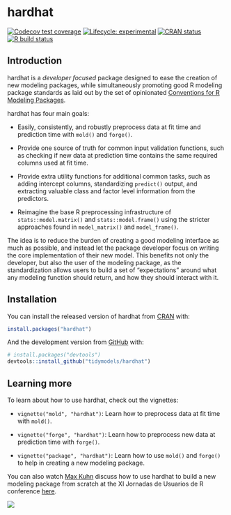 
<!-- README.md is generated from README.Rmd. Please edit that file -->

# hardhat

<!-- badges: start -->

[![Codecov test
coverage](https://codecov.io/gh/tidymodels/hardhat/branch/master/graph/badge.svg)](https://codecov.io/gh/tidymodels/hardhat?branch=master)
[![Lifecycle:
experimental](https://img.shields.io/badge/lifecycle-experimental-orange.svg)](https://www.tidyverse.org/lifecycle/#experimental)
[![CRAN
status](https://www.r-pkg.org/badges/version/hardhat)](https://cran.r-project.org/package=hardhat)
[![R build
status](https://github.com/tidymodels/hardhat/workflows/R-CMD-check/badge.svg)](https://github.com/tidymodels/hardhat/actions)
<!-- badges: end -->

## Introduction

hardhat is a *developer focused* package designed to ease the creation
of new modeling packages, while simultaneously promoting good R modeling
package standards as laid out by the set of opinionated [Conventions for
R Modeling
Packages](https://tidymodels.github.io/model-implementation-principles/).

hardhat has four main goals:

  - Easily, consistently, and robustly preprocess data at fit time and
    prediction time with `mold()` and `forge()`.

  - Provide one source of truth for common input validation functions,
    such as checking if new data at prediction time contains the same
    required columns used at fit time.

  - Provide extra utility functions for additional common tasks, such as
    adding intercept columns, standardizing `predict()` output, and
    extracting valuable class and factor level information from the
    predictors.

  - Reimagine the base R preprocessing infrastructure of
    `stats::model.matrix()` and `stats::model.frame()` using the
    stricter approaches found in `model_matrix()` and `model_frame()`.

The idea is to reduce the burden of creating a good modeling interface
as much as possible, and instead let the package developer focus on
writing the core implementation of their new model. This benefits not
only the developer, but also the user of the modeling package, as the
standardization allows users to build a set of “expectations” around
what any modeling function should return, and how they should interact
with it.

## Installation

You can install the released version of hardhat from
[CRAN](https://CRAN.R-project.org) with:

``` r
install.packages("hardhat")
```

And the development version from [GitHub](https://github.com/) with:

``` r
# install.packages("devtools")
devtools::install_github("tidymodels/hardhat")
```

## Learning more

To learn about how to use hardhat, check out the vignettes:

  - `vignette("mold", "hardhat")`: Learn how to preprocess data at fit
    time with `mold()`.

  - `vignette("forge", "hardhat")`: Learn how to preprocess new data at
    prediction time with `forge()`.

  - `vignette("package", "hardhat")`: Learn how to use `mold()` and
    `forge()` to help in creating a new modeling package.

You can also watch [Max Kuhn](https://github.com/topepo) discuss how to
use hardhat to build a new modeling package from scratch at the XI
Jornadas de Usuarios de R conference
[here](https://canal.uned.es/video/5dd25b9f5578f275e407dd88).

[![](https://i.imgur.com/XKIZfWd.png)](https://canal.uned.es/video/5dd25b9f5578f275e407dd88)
